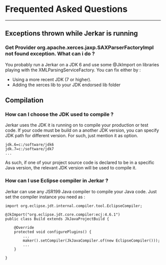 # Frequented Asked Questions
----------------------------

## Exceptions thrown while Jerkar is running

### Get Provider org.apache.xerces.jaxp.SAXParserFactoryImpl not found exception. What can i do ?

You probably run a Jerkar on a JDK 6 and use some @JkImport on libraries playing with the XMLParsingServiceFactory.
You can fix either by :

* Using a more recent JDK (7 or higher).
* Adding the xerces lib to your JDK endorsed lib folder


## Compilation

### How can I choose the JDK used to compile ?

Jerkar uses the JDK it is running on to compile your production or test code. 
If your code must be build on a another JDK version, you can specify JDK path for different version. For such, just mention it as option.

```
jdk.6=c:/software/jdk6
jdk.7=c:/software/jdk7
...
```

As such, if one of your project source code is declared to be in a specific Java version, the relevant JDK version will be used to compile it.

### How can I use Eclipse compiler in Jerkar ?

Jerkar can use any JSR199 Java compiler to compile your Java code. Just set the compiler instance you need as :

```
import org.eclipse.jdt.internal.compiler.tool.EclipseCompiler;

@JkImport("org.eclipse.jdt.core.compiler:ecj:4.6.1")
public class Build extends JkJavaProjectBuild {

    @Override
    protected void configurePlugins() {
        ...
        maker().setCompiler(JkJavaCompiler.of(new EclipseCompiler()));
        ...
    }
    
}
```





